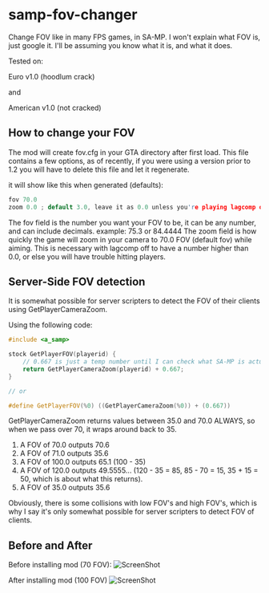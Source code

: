 samp-fov-changer
================

Change FOV like in many FPS games, in SA-MP. I won't explain what FOV is, just google it. I'll be assuming you know what it is, and what it does.

Tested on:

Euro v1.0 (hoodlum crack) 

and

American v1.0 (not cracked)

How to change your FOV
-----------------
The mod will create fov.cfg in your GTA directory after first load. This file contains a few options, as of recently, if you were using a version prior to 1.2 you will have to delete this file and let it regenerate.

it will show like this when generated (defaults):

```cpp
fov 70.0
zoom 0.0 ; default 3.0, leave it as 0.0 unless you're playing lagcomp off, then put it as 3.0 or you will have trouble hitting people when you're using high FOV.
```

The fov field is the number you want your FOV to be, it can be any number, and can include decimals. example: 75.3 or 84.4444
The zoom field is how quickly the game will zoom in your camera to 70.0 FOV (default fov) while aiming. This is necessary with lagcomp off to have a number higher than 0.0, or else you will have trouble hitting players.


Server-Side FOV detection
-----------------
It is somewhat possible for server scripters to detect the FOV of their clients using GetPlayerCameraZoom.

Using the following code:
```cpp
#include <a_samp>

stock GetPlayerFOV(playerid) {
	// 0.667 is just a temp number until I can check what SA-MP is actually doing to these numbers, it adds decent accuracy across most playable FOV's.
	return GetPlayerCameraZoom(playerid) + 0.667;
}

// or

#define GetPlayerFOV(%0) ((GetPlayerCameraZoom(%0)) + (0.667))
```

GetPlayerCameraZoom returns values between 35.0 and 70.0 ALWAYS, so when we pass over 70, it wraps around back to 35.


1. A FOV of 70.0 outputs 70.6
2. A FOV of 71.0 outputs 35.6
3. A FOV of 100.0 outputs 65.1 (100 - 35) 
4. A FOV of 120.0 outputs 49.5555... (120 - 35 = 85, 85 - 70 = 15, 35 + 15 = 50, which is about what this returns).
5. A FOV of 35.0 outputs 35.6

Obviously, there is some collisions with low FOV's and high FOV's, which is why I say it's only somewhat possible for server scripters to detect FOV of clients.


Before and After
-----------------

Before installing mod (70 FOV):
![ScreenShot](http://www.sixtytiger.com/tiger/screenshots/sa-mp-018.png)

After installing mod (100 FOV)
![ScreenShot](http://www.sixtytiger.com/tiger/screenshots/sa-mp-017.png)
